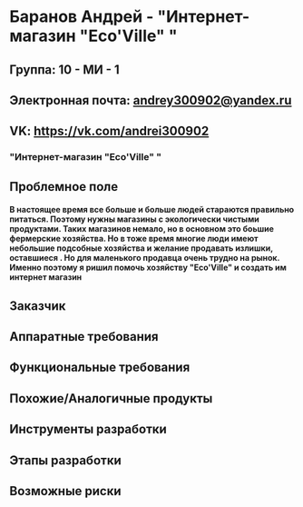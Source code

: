 # Баранов Андрей - "Интернет-магазин "Eсo'Ville" "
## Группа: 10 - МИ - 1
## Электронная почта: andrey300902@yandex.ru
## VK: https://vk.com/andrei300902
### "Интернет-магазин "Eсo'Ville" "
## Проблемное поле
#### В настоящее время все больше и больше людей стараются правильно питаться. Поэтому нужны магазины с экологически чистыми продуктами. Таких магазинов немало, но в основном это боьшие фермерские хозяйства. Но в тоже время многие люди имеют небольшие подсобные хозяйства и желание продавать излишки, оставшиеся . Но для маленького продавца очень трудно на рынок. Именно поэтому я ришил помочь хозяйству "Eco'Ville" и создать им интернет магазин
## Заказчик
#### 
## Аппаратные требования
#### 
## Функциональные требования
#### 
## Похожие/Аналогичные продукты
#### 
##### 
##### 
#### 
##### 
##### 
## Инструменты разработки
#### 
#### 
####
## Этапы разработки
#### 
#### 
#### 
#### 
#### 
#### 
## Возможные риски
#### 
#### 

